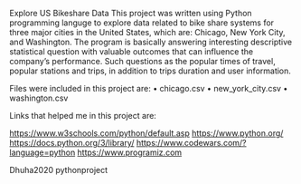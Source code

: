 Explore US Bikeshare Data
This project was written using Python programming languge to explore data related to bike share systems for three major cities in the United States, which are: Chicago, New York City, and Washington. 
The program is basically answering interesting descriptive statistical question with valuable outcomes that can influence the company’s performance.
Such questions as the popular times of travel, popular stations and trips, in addition to trips duration and user information. 

Files were included in this project are:
	•	chicago.csv
	•	new_york_city.csv
	•	washington.csv


Links that helped me in this project are:

https://www.w3schools.com/python/default.asp 
https://www.python.org/
https://docs.python.org/3/library/
https://www.codewars.com/?language=python
https://www.programiz.com

Dhuha2020
pythonproject
